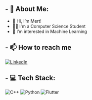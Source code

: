 ## - 💫 About Me:

- 👋  Hi, I’m Mert!
- 👨‍🎓  I'm a Computer Science Student
- 👀  I’m interested in Machine Learning


## - 📫 How to reach me
[![LinkedIn](https://img.shields.io/badge/LinkedIn-%230077B5.svg?logo=linkedin&logoColor=white)](https://www.linkedin.com/in/mertozturksh)

## - 💻 Tech Stack:
![C++](https://img.shields.io/badge/c++-%2300599C.svg?style=for-the-badge&logo=c%2B%2B&logoColor=white)  ![Python](https://img.shields.io/badge/python-3670A0?style=for-the-badge&logo=python&logoColor=ffdd54)   ![Flutter](https://img.shields.io/badge/Flutter-%2302569B.svg?style=for-the-badge&logo=Flutter&logoColor=white)
